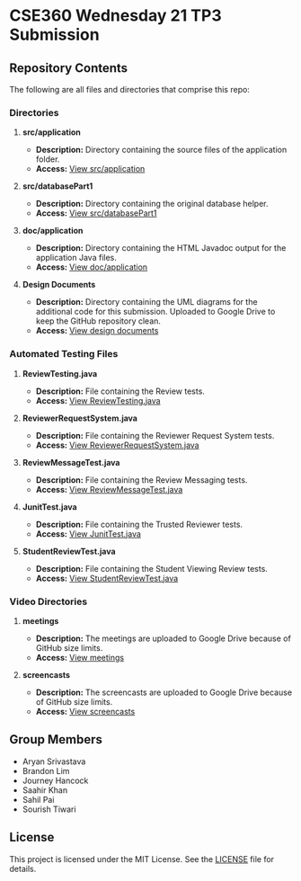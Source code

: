 # CSE360 Wednesday 21 TP3 Submission

## Repository Contents

The following are all files and directories that comprise this repo:

### Directories

1. **src/application**
   - **Description:** Directory containing the source files of the application folder.
   - **Access:** [View src/application](https://github.com/sapai5/CSE360group/tree/main/src/application)

2. **src/databasePart1**
   - **Description:** Directory containing the original database helper.
   - **Access:** [View src/databasePart1](https://github.com/sapai5/CSE360group/tree/main/src/databasePart1)

3. **doc/application**
    - **Description:** Directory containing the HTML Javadoc output for the application Java files.
    - **Access:** [View doc/application](https://github.com/sapai5/CSE360group/tree/main/doc/application)

4. **Design Documents**
    - **Description:** Directory containing the UML diagrams for the additional code for this submission. Uploaded to Google Drive to keep the GitHub repository clean.
    - **Access:** [View design documents](https://drive.google.com/drive/folders/1WiizMi6TwIaJRi6o_yKokCfHbwrErDBK?usp=sharing) 

### Automated Testing Files

1. **ReviewTesting.java**
    - **Description:** File containing the Review tests.
    - **Access:** [View ReviewTesting.java](https://github.com/sapai5/CSE360group/tree/main/src/ReviewTesting.java)

2. **ReviewerRequestSystem.java**
    - **Description:** File containing the Reviewer Request System tests.
    - **Access:** [View ReviewerRequestSystem.java](https://github.com/sapai5/CSE360group/tree/main/src/ReviewerRequestSystem.java)

3. **ReviewMessageTest.java**
    - **Description:** File containing the Review Messaging tests.
    - **Access:** [View ReviewMessageTest.java](https://github.com/sapai5/CSE360group/tree/main/src/ReviewMessageTest.java)

4. **JunitTest.java**
    - **Description:** File containing the Trusted Reviewer tests.
    - **Access:** [View JunitTest.java](https://github.com/sapai5/CSE360group/tree/main/src/JunitTest.java)

5. **StudentReviewTest.java**
    - **Description:** File containing the Student Viewing Review tests.
    - **Access:** [View StudentReviewTest.java](https://github.com/sapai5/CSE360group/tree/main/src/StudentReviewTest.java)
  
### Video Directories

1. **meetings**
   - **Description:** The meetings are uploaded to Google Drive because of GitHub size limits.
   - **Access:** [View meetings](https://drive.google.com/drive/folders/1Cq73HC2Pps_y95YbZdOWnEZyr68kgx44?usp=drive_link)

2. **screencasts**
   - **Description:** The screencasts are uploaded to Google Drive because of GitHub size limits. 
   - **Access:** [View screencasts](https://drive.google.com/drive/folders/1a9mD5kFiZmX8Dr01I9oCEeT6Jt4J-8PD?usp=drive_link)

## Group Members
 - Aryan Srivastava
 - Brandon Lim
 - Journey Hancock
 - Saahir Khan
 - Sahil Pai
 - Sourish Tiwari

## License

This project is licensed under the MIT License. See the [LICENSE](LICENSE) file for details.